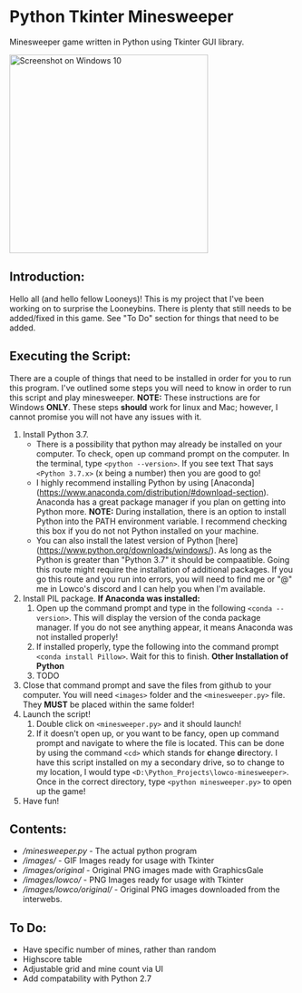 Python Tkinter Minesweeper
===========================

Minesweeper game written in Python using Tkinter GUI library.

<img src="https://i.imgur.com/vqYzYh9.png" alt="Screenshot on Windows 10" height="350"/>

Introduction:
----------
Hello all (and hello fellow Looneys)! This is my project that I've been working on to surprise the Looneybins. There is plenty that still needs to be added/fixed in this game. See "To Do" section for things that need to be added.

Executing the Script:
----------
There are a couple of things that need to be installed in order for you to run this program. I've outlined some steps you will need to know in order to run this script and play minesweeper. **NOTE:** These instructions are for Windows **ONLY**. These steps **should** work for linux and Mac; however, I cannot promise you will not have any issues with it.

1. Install Python 3.7.
    * There is a possibility that python may already be installed on your computer. To check, open up command prompt on the computer. In the terminal, type `<python --version>`. If you see text That says `<Python 3.7.x>` (x being a number) then you are good to go!
    * I highly recommend installing Python by using [Anaconda] (https://www.anaconda.com/distribution/#download-section). Anaconda has a great package manager if you plan on getting into Python more. **NOTE:** During installation, there is an option to install Python into the PATH environment variable. I recommend checking this box if you do not not Python installed on your machine.
    * You can also install the latest version of Python [here] (https://www.python.org/downloads/windows/). As long as the Python is greater than "Python 3.7" it should be compaatible. Going this route might require the installation of additional packages. If you go this route and you run into errors, you will need to find me or "@" me in Lowco's discord and I can help you when I'm available.
1. Install PIL package.
    **If Anaconda was installed:**
    1. Open up the command prompt and type in the following `<conda --version>`. This will display the version of the conda package manager. If you do not see anything appear, it means Anaconda was not installed properly!
    1. If installed properly, type the following into the command prompt `<conda install Pillow>`. Wait for this to finish.
    **Other Installation of Python**
    1. TODO
1. Close that command prompt and save the files from github to your computer. You will need `<images>` folder and the `<minesweeper.py>` file. They **MUST** be placed within the same folder!
1. Launch the script!
    1. Double click on `<minesweeper.py>` and it should launch!
    1. If it doesn't open up, or you want to be fancy, open up command prompt and navigate to where the file is located. This can be done by using the command `<cd>` which stands for **c**hange **d**irectory. I have this script installed on my a secondary drive, so to change to my location, I would type `<D:\Python_Projects\lowco-minesweeper>`. Once in the correct directory, type `<python minesweeper.py>` to open up the game!
1. Have fun!


Contents:
----------
- */minesweeper.py* - The actual python program
- */images/* - GIF Images ready for usage with Tkinter
- */images/original* - Original PNG images made with GraphicsGale
- */images/lowco/* - PNG Images ready for usage with Tkinter
- */images/lowco/original/* - Original PNG images downloaded from the interwebs.

To Do:
----------
- Have specific number of mines, rather than random
- Highscore table
- Adjustable grid and mine count via UI
- Add compatability with Python 2.7
